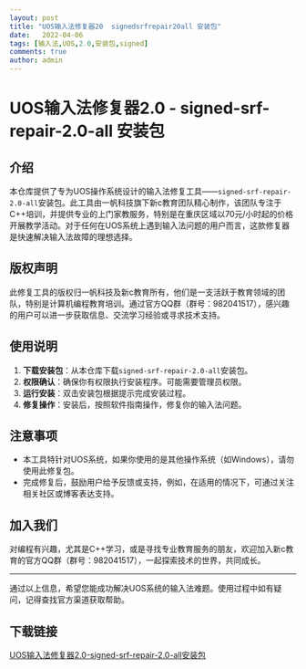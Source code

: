 ```yaml
---
layout: post
title: "UOS输入法修复器20  signedsrfrepair20all 安装包"
date:   2022-04-06
tags: [输入法,UOS,2.0,安装包,signed]
comments: true
author: admin
---
```

# UOS输入法修复器2.0 - signed-srf-repair-2.0-all 安装包

## 介绍

本仓库提供了专为UOS操作系统设计的输入法修复工具——`signed-srf-repair-2.0-all`安装包。此工具由一帆科技旗下新c教育团队精心制作，该团队专注于C++培训，并提供专业的上门家教服务，特别是在重庆区域以70元/小时起的价格开展教学活动。对于任何在UOS系统上遇到输入法问题的用户而言，这款修复器是快速解决输入法故障的理想选择。

## 版权声明

此修复工具的版权归一帆科技及新c教育所有，他们是一支活跃于教育领域的团队，特别是计算机编程教育培训。通过官方QQ群（群号：982041517），感兴趣的用户可以进一步获取信息、交流学习经验或寻求技术支持。

## 使用说明

1. **下载安装包**：从本仓库下载`signed-srf-repair-2.0-all`安装包。
2. **权限确认**：确保你有权限执行安装程序。可能需要管理员权限。
3. **运行安装**：双击安装包根据提示完成安装过程。
4. **修复操作**：安装后，按照软件指南操作，修复你的输入法问题。

## 注意事项

- 本工具特针对UOS系统，如果你使用的是其他操作系统（如Windows），请勿使用此修复包。
- 完成修复后，鼓励用户给予反馈或支持，例如，在适用的情况下，可通过关注相关社区或博客表达支持。

## 加入我们

对编程有兴趣，尤其是C++学习，或是寻找专业教育服务的朋友，欢迎加入新c教育的官方QQ群（群号：982041517），一起探索技术的世界，共同成长。

---

通过以上信息，希望您能成功解决UOS系统的输入法难题。使用过程中如有疑问，记得查找官方渠道获取帮助。

## 下载链接

[UOS输入法修复器2.0-signed-srf-repair-2.0-all安装包](https://pan.quark.cn/s/344c4fe64cb0)